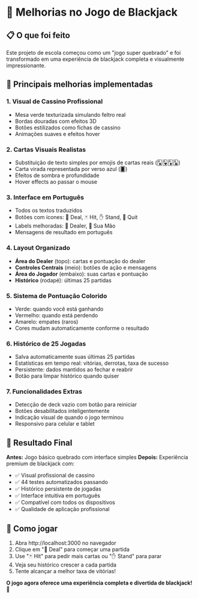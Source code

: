 # 🎰 Melhorias no Jogo de Blackjack

## 📋 O que foi feito

Este projeto de escola começou como um "jogo super quebrado" e foi transformado em uma experiência de blackjack completa e visualmente impressionante.

## 🎨 Principais melhorias implementadas

### 1. **Visual de Cassino Profissional**
- Mesa verde texturizada simulando feltro real
- Bordas douradas com efeitos 3D
- Botões estilizados como fichas de cassino
- Animações suaves e efeitos hover

### 2. **Cartas Visuais Realistas**
- Substituição de texto simples por emojis de cartas reais (🂡🂱🃁🃑)
- Carta virada representada por verso azul (🂠)
- Efeitos de sombra e profundidade
- Hover effects ao passar o mouse

### 3. **Interface em Português**
- Todos os textos traduzidos
- Botões com ícones: 🎯 Deal, 🃏 Hit, ✋ Stand, 🚪 Quit
- Labels melhoradas: 🎰 Dealer, 👤 Sua Mão
- Mensagens de resultado em português

### 4. **Layout Organizado**
- **Área do Dealer** (topo): cartas e pontuação do dealer
- **Controles Centrais** (meio): botões de ação e mensagens
- **Área do Jogador** (embaixo): suas cartas e pontuação
- **Histórico** (rodapé): últimas 25 partidas

### 5. **Sistema de Pontuação Colorido**
- Verde: quando você está ganhando
- Vermelho: quando está perdendo
- Amarelo: empates (raros)
- Cores mudam automaticamente conforme o resultado

### 6. **Histórico de 25 Jogadas**
- Salva automaticamente suas últimas 25 partidas
- Estatísticas em tempo real: vitórias, derrotas, taxa de sucesso
- Persistente: dados mantidos ao fechar e reabrir
- Botão para limpar histórico quando quiser

### 7. **Funcionalidades Extras**
- Detecção de deck vazio com botão para reiniciar
- Botões desabilitados inteligentemente
- Indicação visual de quando o jogo terminou
- Responsivo para celular e tablet

## 🎯 Resultado Final

**Antes:** Jogo básico quebrado com interface simples
**Depois:** Experiência premium de blackjack com:

- ✅ Visual profissional de cassino
- ✅ 44 testes automatizados passando
- ✅ Histórico persistente de jogadas
- ✅ Interface intuitiva em português
- ✅ Compatível com todos os dispositivos
- ✅ Qualidade de aplicação profissional

## 🚀 Como jogar

1. Abra http://localhost:3000 no navegador
2. Clique em "🎯 Deal" para começar uma partida
3. Use "🃏 Hit" para pedir mais cartas ou "✋ Stand" para parar
4. Veja seu histórico crescer a cada partida
5. Tente alcançar a melhor taxa de vitórias!

**O jogo agora oferece uma experiência completa e divertida de blackjack!** 🎉